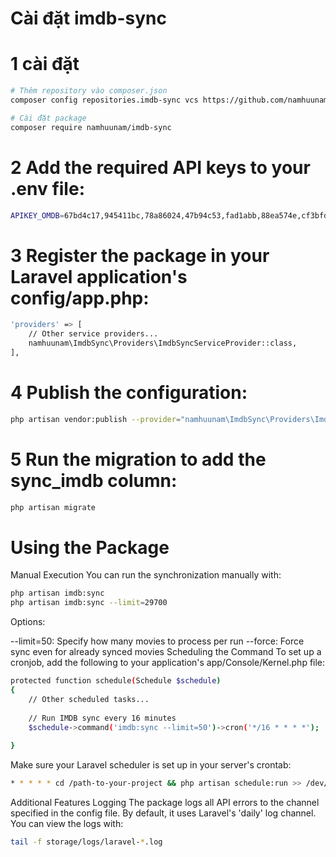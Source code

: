 # Cài đặt imdb-sync
# 1 cài đặt
```bash
# Thêm repository vào composer.json
composer config repositories.imdb-sync vcs https://github.com/namhuunam/imdb-sync.git

# Cài đặt package
composer require namhuunam/imdb-sync
```
# 2 Add the required API keys to your .env file:
```bash
APIKEY_OMDB=67bd4c17,945411bc,78a86024,47b94c53,fad1abb,88ea574e,cf3bfd86,b4a11e90,e3e87ea2,45adcf81,d872382d,e6d1552d,8ad484ee,982646b7,21dd9d5f,57fbccb2,e4b686f0,66e65879,828f922f,c44adf85,4d521c7e,3763fcc5,141c5155,fbb7b3a0,68072fbd,fda519a7
```
# 3 Register the package in your Laravel application's config/app.php:
```bash
'providers' => [
    // Other service providers...
    namhuunam\ImdbSync\Providers\ImdbSyncServiceProvider::class,
],
```
# 4 Publish the configuration:
```bash
php artisan vendor:publish --provider="namhuunam\ImdbSync\Providers\ImdbSyncServiceProvider" --tag="config"
```
# 5 Run the migration to add the sync_imdb column:
```bash
php artisan migrate
```
# Using the Package
Manual Execution
You can run the synchronization manually with:
```bash
php artisan imdb:sync
php artisan imdb:sync --limit=29700
```
Options:

--limit=50: Specify how many movies to process per run
--force: Force sync even for already synced movies
Scheduling the Command
To set up a cronjob, add the following to your application's app/Console/Kernel.php file:
```bash
protected function schedule(Schedule $schedule)
{
    // Other scheduled tasks...
    
    // Run IMDB sync every 16 minutes
    $schedule->command('imdb:sync --limit=50')->cron('*/16 * * * *');
    
}
```
Make sure your Laravel scheduler is set up in your server's crontab:
```bash
* * * * * cd /path-to-your-project && php artisan schedule:run >> /dev/null 2>&1
```
Additional Features
Logging
The package logs all API errors to the channel specified in the config file. By default, it uses Laravel's 'daily' log channel. You can view the logs with:
```bash
tail -f storage/logs/laravel-*.log
```
